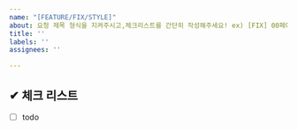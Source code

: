 ```yaml
---
name: "[FEATURE/FIX/STYLE]"
about: 요청 제목 형식을 지켜주시고,체크리스트를 간단히 작성해주세요! ex) [FIX] 00페이지 안뜨는 에러
title: ''
labels: ''
assignees: ''

---
```


## ✔ 체크 리스트
- [ ] todo
